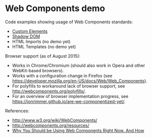 # Web Components demo

Code examples showing usage of Web Components standards:

* [Custom Elements](custom-elements/)
* [Shadow DOM](shadow-dom/)
* HTML Imports (no demo yet)
* HTML Templates (no demo yet)

Browser support (as of August 2015):

* Works in Chrome/Chromium (should also work in Opera and other WebKit-based browsers).
* Works with a configuration change in Firefox
  (see <https://developer.mozilla.org/en-US/docs/Web/Web_Components>).
* For polyfills to workaround lack of browser support, see
  <http://webcomponents.org/polyfills/>.
* For an overview of browser implementation progress, see
  <https://jonrimmer.github.io/are-we-componentized-yet/>.

References:

* <http://www.w3.org/wiki/WebComponents/>
* <http://webcomponents.org/resources/>
* [Why You Should be Using Web Components Right Now. And How](https://www.youtube.com/watch?v=AvgS938i34s>)
